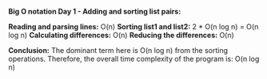 **Big O notation Day 1 - Adding and sorting list pairs:**

**Reading and parsing lines:** O(n)
**Sorting list1 and list2:** 2 * O(n log n) = O(n log n)
**Calculating differences:** O(n)
**Reducing the differences:** O(n)

**Conclusion:** The dominant term here is O(n log n) from the sorting operations. Therefore, the overall time complexity of the program is: O(n log n)
